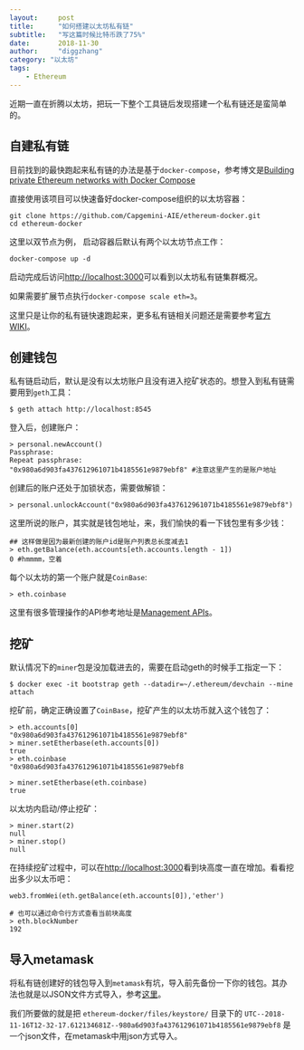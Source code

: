 ```yaml
---
layout:     post
title:      "如何搭建以太坊私有链"
subtitle:   "写这篇时候比特币跌了75%"
date:       2018-11-30
author:     "diggzhang"
category: "以太坊"
tags:
    - Ethereum
---
```


近期一直在折腾以太坊，把玩一下整个工具链后发现搭建一个私有链还是蛮简单的。

## 自建私有链 

目前找到的最快跑起来私有链的办法是基于`docker-compose`，参考博文是[Building private Ethereum networks with Docker Compose](https://capgemini.github.io/blockchain/ethereum-docker-compose/)

直接使用该项目可以快速备好docker-compose组织的以太坊容器：

```
git clone https://github.com/Capgemini-AIE/ethereum-docker.git
cd ethereum-docker
```

这里以双节点为例， 启动容器后默认有两个以太坊节点工作：

```
docker-compose up -d
```

启动完成后访问[http://localhost:3000](http://localhost:3000)可以看到以太坊私有链集群概况。

如果需要扩展节点执行`docker-compose scale eth=3`。

这里只是让你的私有链快速跑起来，更多私有链相关问题还是需要参考[官方WIKI](https://github.com/ethereum/go-ethereum/wiki/Private-network)。


## 创建钱包

私有链启动后，默认是没有以太坊账户且没有进入挖矿状态的。想登入到私有链需要用到`geth`工具：


```
$ geth attach http://localhost:8545
```

登入后，创建账户：

```
> personal.newAccount()
Passphrase:
Repeat passphrase:
"0x980a6d903fa437612961071b4185561e9879ebf8" #注意这里产生的是账户地址
```

创建后的账户还处于加锁状态，需要做解锁：

```
> personal.unlockAccount("0x980a6d903fa437612961071b4185561e9879ebf8")
```

这里所说的账户，其实就是钱包地址，来，我们愉快的看一下钱包里有多少钱：

```
## 这样做是因为最新创建的账户id是账户列表总长度减去1
> eth.getBalance(eth.accounts[eth.accounts.length - 1])
0 #hmmmm，空着
```

每个以太坊的第一个账户就是`CoinBase`:

```
> eth.coinbase
```

这里有很多管理操作的API参考地址是[Management APIs](https://github.com/ethereum/go-ethereum/wiki/Management-APIs#personal_unlockaccount)。


## 挖矿


默认情况下的`miner`包是没加载进去的，需要在启动geth的时候手工指定一下：


```
$ docker exec -it bootstrap geth --datadir=~/.ethereum/devchain --mine attach
```

挖矿前，确定正确设置了`CoinBase`，挖矿产生的以太坊币就入这个钱包了：

```
> eth.accounts[0]
"0x980a6d903fa437612961071b4185561e9879ebf8"
> miner.setEtherbase(eth.accounts[0])
true
> eth.coinbase
"0x980a6d903fa437612961071b4185561e9879ebf8

> miner.setEtherbase(eth.coinbase)
true
```

以太坊内启动/停止挖矿：

```
> miner.start(2)
null
> miner.stop()
null
```

在持续挖矿过程中，可以在[http://localhost:3000](http://localhost:3000)看到块高度一直在增加。看看挖出多少以太币吧：

```
web3.fromWei(eth.getBalance(eth.accounts[0]),'ether') 

# 也可以通过命令行方式查看当前块高度
> eth.blockNumber
192
```

## 导入metamask

将私有链创建好的钱包导入到`metamask`有坑，导入前先备份一下你的钱包。其办法也就是以JSON文件方式导入，参考[这里](https://metamask.zendesk.com/hc/en-us/articles/360015489351-Importing-Accounts)。

我们所要做的就是把 `ethereum-docker/files/keystore/` 目录下的 `UTC--2018-11-16T12-32-17.612134681Z--980a6d903fa437612961071b4185561e9879ebf8`
是一个json文件，在metamask中用json方式导入。